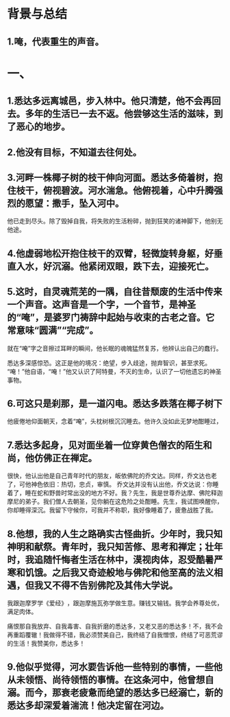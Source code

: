 # 背景与总结
## 1.唵，代表重生的声音。

# 一、
## 1.悉达多远离城邑，步入林中。他只清楚，他不会再回去。多年的生活已一去不返。他尝够这生活的滋味，到了恶心的地步。

## 2.他没有目标，不知道去往何处。

## 3.河畔一株椰子树的枝干伸向河面。悉达多倚着树，抱住枝干，俯视碧波。河水湍急。他俯视着，心中升腾强烈的愿望：撒手，坠入河中。
他已走到尽头。除了毁掉自我，将失败的生活粉碎，抛到狂笑的诸神脚下，他别无他途。

## 4.他虚弱地松开抱住枝干的双臂，轻微旋转身躯，好垂直入水，好沉溺。他紧闭双眼，跌下去，迎接死亡。

## 5.这时，自灵魂荒芜的一隅，自往昔颓废的生活中传来一个声音。这声音是一个字，一个音节，是神圣的“唵”​，是婆罗门祷辞中起始与收束的古老之音。它常意味“圆满”​“完成”​。
就在“唵”字之音擦过耳畔的瞬间，他长眠的魂魄猛然复苏，他辨认出自己的蠢行。

悉达多深感惊恐。这正是他的境况：绝望，步入歧途，抛弃智识，甚至求死。
“唵！”他自语，​“唵！”他又认识了阿特曼，不灭的生命，认识了一切他遗忘的神圣事物。

## 6.可这只是刹那，是一道闪电。悉达多跌落在椰子树下
他疲倦地仰面朝天，念着“唵”​，头枕树根沉沉睡去。他许久没如此无梦地酣睡过，

## 7.悉达多起身，见对面坐着一位穿黄色僧衣的陌生和尚，他仿佛正在禅定。
很快，他认出他是自己青年时代的朋友，皈依佛陀的乔文达。同样，乔文达也老了，可他神色依旧：热切，忠贞，审慎。
乔文达并没有认出他，乔文达说：你睡着了，睡在蛇和野兽时常出没的地方不好。我？先生，我是世尊乔达摩、佛陀释迦摩尼的弟子。我们僧人去朝圣，见你躺在这危险之处酣睡。先生，我试图唤醒你，你却睡得深沉。我留下守候你，可我并不称职，我好像睡着了，疲惫战胜了我。

## 8.他想，我的人生之路确实古怪曲折。少年时，我只知神明和献祭。青年时，我只知苦修、思考和禅定；壮年时，我追随忏悔者生活在林中，漠视肉体，忍受酷暑严寒和饥饿。之后我又奇迹般地与佛陀和他至高的法义相遇，但我又不得不告别佛陀及其伟大学说。
我跟迦摩罗学《爱经》​，跟迦摩施瓦弥学做生意。赚钱又输钱。我学会养尊处优，满足肉体。

痛恨那自我放弃、自我毒害、自我折磨的悉达多，又老又恶的悉达多！不，我不会再重蹈覆辙！我做得不错，我必须赞美自己，我终结了自我憎恨，终结了可恶荒谬的生活！我赞美你，悉达多！

## 9.他似乎觉得，河水要告诉他一些特别的事情，一些他从未领悟、尚待领悟的事情。在这条河中，他曾想自溺。而今，那衰老疲惫而绝望的悉达多已经溺亡，新的悉达多却深爱着湍流！他决定留在河边。